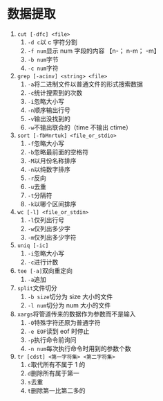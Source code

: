 # 数据提取

1. `cut [-dfc] <file>`
   1. `-d c`以 c 字符分割
   2. `-f num`显示 num 字段的内容 【n-；  n-m； -m】
   3. `-b num`字节
   4. `-c num`字符
2. `grep [-acinv] <string> <file>`
   1. `-a`将二进制文件以普通文件的形式搜索数据
   2. `-c`统计搜索到的次数
   3. `-i`忽略大小写
   4. `-n`顺序输出行号
   5. `-v`输出没找到的
   6. `-w`不输出联合的（time 不输出 ctime）
3. `sort [-fbMnrtuk] <file_or_stdio>`
   1. `-f`忽略大小写
   2. `-b`忽略最前面的空格符
   3. `-M`以月份名称排序
   4. `-n`以纯数字排序
   5. `-r`反向
   6. `-u`去重
   7. `-t`分隔符
   8. `-k`以哪个区间排序
4. `wc [-l] <file_or_stdin>`
   1. `-l`仅列出行号
   2. `-w`仅列出多少字
   3. `-m`仅列出多少字符
5. `uniq [-ic]`
   1. `-i`忽略大小写
   2. `-c`进行计数
6. `tee [-a]`双向重定向
   1. `-a`追加
7. `split`文件切分
   1. `-b size`切分为 size 大小的文件
   2. `-l num`切分为 num 大小的文件
8. `xargs`将管道传来的数据作为参数而不是输入
   1. `-0`特殊字符还原为普通字符
   2. `-e EOF`读到 eof 时停止
   3. `-p`执行命令前询问
   4. `-n num`每次执行命令时用到的参数个数
9. `tr [cdst] <第一字符集> <第二字符集>`
   1. `c`取代所有不属于 1 的
   2. `d`删除所有属于第一
   3. `s`去重
   4. `t`删除第一比第二多的